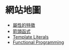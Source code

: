 # 網站地圖

- [屬性的特徵](/Property/expansion.md)
- [箭頭函式](/Arrow/compare.md)
- [Template Literals](/Template/literals.md)
- [Functional Programming](/Functional/pipe.md)
